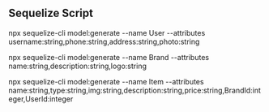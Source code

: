 ## Sequelize Script

npx sequelize-cli model:generate --name User --attributes username:string,phone:string,address:string,photo:string

npx sequelize-cli model:generate --name Brand --attributes name:string,description:string,logo:string

npx sequelize-cli model:generate --name Item --attributes name:string,type:string,img:string,description:string,price:string,BrandId:integer,UserId:integer
